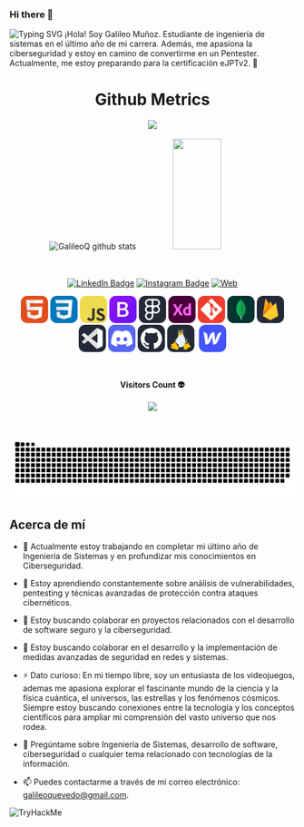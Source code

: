 ### Hi there 👋
 ![Typing SVG](https://readme-typing-svg.herokuapp.com/?color=02D9F7FF&size=35&center=true&vCenter=true&width=1000&lines=Hola+Hackers👋;Welcome!)
¡Hola! Soy Galileo Muñoz.
Estudiante de ingeniería de sistemas en el último año de mi carrera. Además, me apasiona la ciberseguridad y estoy en camino de convertirme en un Pentester. Actualmente, me estoy preparando para la certificación eJPTv2. 🚀
<!---------------------------------------------------------------------------------------------------------------------------------------------------------------------------------------->

<h1 align="center">Github Metrics </h1><p align="center">
<img width="725em" src="https://github-profile-summary-cards.vercel.app/api/cards/profile-details?username=GalileoQ&theme=github_dark" />
</p>

<!---------------------------------------------------------------------------------------------------------------------------------------------------------------------------------------->

<div align="center">  
  <img width="49%" height="195px" src="https://github-readme-stats.vercel.app/api?username=GalileoQ&show_icons=true&count_private=true&hide_border=true&title_color=02D9F7FF&icon_color=02D9F7FF&text_color=c9d1d9&bg_color=0d1117" alt="GalileoQ github stats" /> 
  
  <img width="41%" height="195px" src="https://github-readme-stats.vercel.app/api/top-langs/?username=GalileoQ&layout=compact&hide_border=true&title_color=02D9F7FF&text_color=02D9F7FF&bg_color=0d1117" />
</div> 

<!---------------------------------------------------------------------------------------------------------------------------------------------------------------------------------------->

<p align="center">
    <br/><br/><a href="https://www.linkedin.com/in/👽" target="_blank"><img src="https://img.shields.io/badge/-LinkedIn-0A0A0B?logo=linkedin&style=for-the-badge&logoColor=white" alt="LinkedIn Badge" /></a>
    <a href="https://www.instagram.com/👽/" target="_blank"><img src="https://img.shields.io/badge/-Instagram-0A0A0B?logo=instagram&style=for-the-badge&logoColor=white" alt="Instagram Badge" /></a>
    <a href="https://galileoq.github.io/" target="_blank"><img src="https://img.shields.io/badge/Hack%20Club-EC3750?style=for-the-badge&logo=Hack%20Club&logoColor=white" alt="Web" /></a>
</p>


<!---------------------------------------------------------------------------------------------------------------------------------------------------------------------------------------->

<p align="center">
<img src="https://github.com/tandpfun/skill-icons/blob/main/icons/HTML.svg" width="48" title="HTML"> 
<img src="https://github.com/tandpfun/skill-icons/blob/main/icons/CSS.svg" width="48" title="CSS">   
<img src="https://github.com/tandpfun/skill-icons/blob/main/icons/JavaScript.svg" width="48"  title="Javascript">   
<img src="https://github.com/tandpfun/skill-icons/blob/main/icons/Bootstrap.svg" width="48">  
<img src="https://github.com/tandpfun/skill-icons/blob/main/icons/Figma-Dark.svg" width="48" title="Figma">   
<img src="https://github.com/tandpfun/skill-icons/blob/main/icons/XD.svg" width="48" title="Adobe XD">   
<img src="https://github.com/tandpfun/skill-icons/blob/main/icons/Git.svg" width="48" title="Git">  
<img src="https://github.com/tandpfun/skill-icons/blob/main/icons/MongoDB.svg" width="48" title="MongoDB">  
<img src="https://github.com/tandpfun/skill-icons/blob/main/icons/Firebase-Dark.svg" width="48" title="Firebase">   
<img src="https://github.com/tandpfun/skill-icons/blob/main/icons/VSCode-Dark.svg" width="48" title="Vscode">   
<img src="https://github.com/tandpfun/skill-icons/blob/main/icons/Discord.svg" width="48" title="Discord">   
<img src="https://github.com/tandpfun/skill-icons/blob/main/icons/Github-Dark.svg" width="48" title="Github">   
<img src="https://github.com/tandpfun/skill-icons/blob/main/icons/Linux-Dark.svg" width="48" title="Linux">   
<img src="" width="48" title="">
<img src="https://github.com/tandpfun/skill-icons/blob/main/icons/Webflow.svg" width="48" title="Webflow">  
<p/>

<!---------------------------------------------------------------------------------------------------------------------------------------------------------------------------------------->

<div align="center">
<br><p align="centre"><b>Visitors Count 👽 </b></p>  
<p align="center"><img align="center" src="https://profile-counter.glitch.me/{GalileoQ}/count.svg" /></p> 
<br>
</div>

<!---------------------------------------------------------------------------------------------------------------------------------------------------------------------------------------->

![](https://github.com/Platane/snk/raw/output/github-contribution-grid-snake.svg)

<!--------------------------------------------------------------------------------------------------------------------------------------------------------------------------------------->
## Acerca de mí

- 🔭 Actualmente estoy trabajando en completar mi último año de Ingeniería de Sistemas y en profundizar mis conocimientos en Ciberseguridad.

- 🌱 Estoy aprendiendo constantemente sobre análisis de vulnerabilidades, pentesting y técnicas avanzadas de protección contra ataques cibernéticos.

- 👯 Estoy buscando colaborar en proyectos relacionados con el desarrollo de software seguro y la ciberseguridad.

- 🤔 Estoy buscando colaborar en el desarrollo y la implementación de medidas avanzadas de seguridad en redes y sistemas.

- ⚡ Dato curioso: En mi tiempo libre, soy un entusiasta de los videojuegos, ademas me apasiona explorar el fascinante mundo de la ciencia y la física cuántica, el universos, las estrellas y los fenómenos cósmicos. Siempre estoy buscando conexiones entre la tecnología y los conceptos científicos para ampliar mi comprensión del vasto universo que nos rodea.

- 💬 Pregúntame sobre Ingeniería de Sistemas, desarrollo de software, ciberseguridad o cualquier tema relacionado con tecnologías de la información.

- 📫 Puedes contactarme a través de mi correo electrónico: galileoquevedo@gmail.com.

<img src="https://tryhackme-badges.s3.amazonaws.com/galileoquevedo.png" alt="TryHackMe">

<!---------------------------------------------------------------------------------------------------------------------------------------------------------------------------------------->
